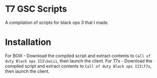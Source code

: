 # T7 GSC Scripts
A compilation of scripts for black ops 3 that I made.

# Installation
For BOIII - Download the compiled script and extract contents to `Call of duty Black ops III\boiii`, then launch the client.
For T7x - Download the compiled script and extract contents to `Call of duty Black ops III\T7x`, then launch the client.
